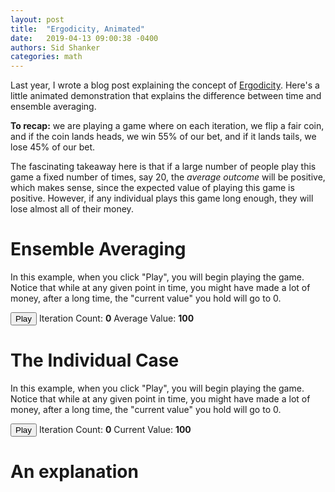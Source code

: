 ```yaml
---
layout: post
title:  "Ergodicity, Animated"
date:   2019-04-13 09:00:38 -0400
authors: Sid Shanker
categories: math
---
```

<script src="https://cdn.plot.ly/plotly-latest.min.js"></script>

<script src="https://cdnjs.cloudflare.com/ajax/libs/jquery/3.4.0/jquery.min.js"></script>


Last year, I wrote a blog post explaining the
concept of [Ergodicity](http://squidarth.com/math/2018/11/27/ergodicity.html). Here's a little animated demonstration that
explains the difference between time and ensemble averaging.

**To recap:** we are playing a game where on each iteration, we flip a fair coin,
and if the coin lands heads, we win 55% of our bet, and if it lands tails,
we lose 45% of our bet.

The fascinating takeaway here is that if a large number of people play this
game a fixed number of times, say 20, the *average outcome* will be positive,
which makes sense, since the expected value of playing this game is positive.
However, if any individual plays this game long enough, they will lose almost
all of their money.

<h1>Ensemble Averaging</h1>
<p>
  In this example, when you click "Play", you will begin playing the game. Notice
  that while at any given point in time, you might have made a lot of money, after
  a long time, the "current value" you hold will go to 0.
</p>

<div>
  <span>
    <button id="ensemble-averaging-play-reset">Play</button>
    <span>
      Iteration Count: <b><span id="ensemble-averaging-iteration-count">0</span></b>
      Average Value: <b><span id="ensemble-averaging-current-value">100</span></b> 
    </span>
  </span>
  <div id="ensemble-averaging"></div>
</div>

<h1>The Individual Case</h1>

<p>
  In this example, when you click "Play", you will begin playing the game. Notice
  that while at any given point in time, you might have made a lot of money, after
  a long time, the "current value" you hold will go to 0.
</p>

<div>
  <span>
    <button id="time-averaging-play-reset">Play</button>
    <span>
      Iteration Count: <b><span id="time-averaging-iteration-count">0</span></b>
      Current Value: <b><span id="time-averaging-current-value">100</span></b> 
    </span>
  </span>
  <div id="time-averaging"></div>
</div>

<h1>An explanation</h1>


<script>


function ensembleAveragingLoop() {
  var NUM_TURNS = 20;
  var NUM_PLAYERS = 20;
  var layout = {
    yaxis: {
      rangemode: 'tozero'
    }
  };
  function reset() {
    iterationCount = 0;

    currentValues = [];
    traces = []
    for (var i = 0;i < NUM_PLAYERS;i++) {
      currentValues.push(100);
      traces.push([100]);
    }
    playing = false;
    redrawEnsemble(traces);
    $("#ensemble-averaging-iteration-count").text(0);
    $("#ensemble-averaging-current-value").text(100);
  }

  function redrawEnsemble(data) {
    var traces = $.map(data, function(singlePlayer, idx) {
      return {
        y: singlePlayer,
        name: "Player " + idx,
        type: 'scatter'
      }
    });

    Plotly.newPlot('ensemble-averaging', traces, layout);
  }


  function getIteration() {
    var iterationCount = 0;

    var iteration = function () {
      if (iterationCount < NUM_TURNS) {
        for (var i = 0; i< NUM_PLAYERS; i++) {
          var roll = Math.random();
          if (roll > 0.5) {
            currentValues[i] = currentValues[i] * 1.55
          } else {
            currentValues[i] = currentValues[i] * 0.55
          }

          traces[i].push(currentValues[i]);
        }

        iterationCount += 1;

        $("#ensemble-averaging-iteration-count").text(iterationCount);
        $("#ensemble-averaging-current-value").text(average(currentValues).toFixed(2));

        redrawEnsemble(traces);
      }
    }

    return iteration
  }
  function average(values) {
    var sum = 0;
    for (var i = 0;i < values.length;i++) {
      sum += values[i]
    }
    return sum/values.length;
  }
  var interval;

  $("#ensemble-averaging-play-reset").on('click', function() {
    if (playing) {
      clearInterval(interval);
      $("#ensemble-averaging-play-reset").text("Play");
      reset();
    } else {
      $("#ensemble-averaging-play-reset").text("Reset");
      interval = setInterval(getIteration(), 250);

      playing = true;
    }
  });


  reset();
}

ensembleAveragingLoop();
// Time Averaging Stuff
function timeAveragingLoop() {
  var layout = {
    yaxis: {
      rangemode: 'tozero',
      title: {
        text: "Current Value"
      }
    },
    xaxis: {
      title: {
        text: "Iterations"
      }
    }
  };
  var iterationCount;
  var currentValue;
  var chartValues;
  var playing;

  function reset() {
    iterationCount = 0;
    currentValue = 100;
    chartValues = [100];
    playing = false;
    redrawSingle(chartValues);
    $("#time-averaging-iteration-count").text(0);
    $("#time-averaging-current-value").text(100);
  }

  function redrawSingle(values) {
    var trace1 = {
      y: values,
      type: 'scatter'
    };

    var data = [trace1];

    Plotly.newPlot('time-averaging', data, layout);
  }

  function iteration() {
    var roll = Math.random();

    if (roll > 0.5) {
      currentValue = currentValue * 1.55
    } else {
      currentValue = currentValue * 0.55
    }
    iterationCount += 1;

    chartValues.push(currentValue);
    $("#time-averaging-iteration-count").text(iterationCount);
    $("#time-averaging-current-value").text(currentValue.toFixed(2));

    redrawSingle(chartValues);
  }

  var interval = null;

  $("#time-averaging-play-reset").on('click', function(e) {
    if (playing) {
      clearInterval(interval);
      $("#time-averaging-play-reset").text("Play");
      reset();
    } else {
      $("#time-averaging-play-reset").text("Reset");
      interval = setInterval(iteration, 250);
      playing = true;
    }
  });

  reset();
}

timeAveragingLoop();
</script>

